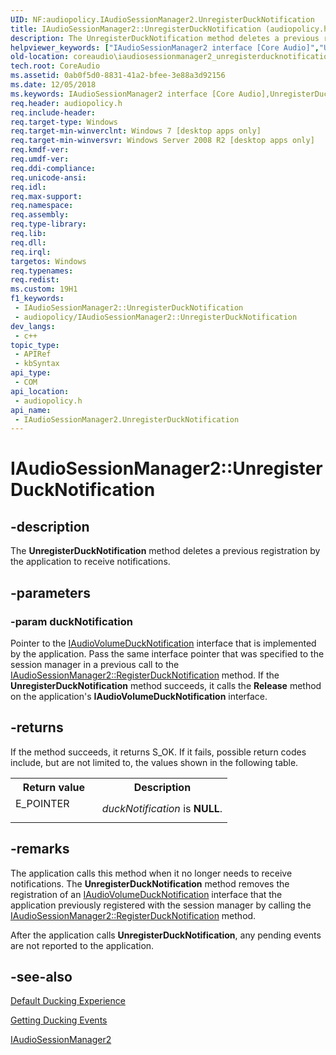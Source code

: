 ```yaml
---
UID: NF:audiopolicy.IAudioSessionManager2.UnregisterDuckNotification
title: IAudioSessionManager2::UnregisterDuckNotification (audiopolicy.h)
description: The UnregisterDuckNotification method deletes a previous registration by the application to receive notifications.
helpviewer_keywords: ["IAudioSessionManager2 interface [Core Audio]","UnregisterDuckNotification method","IAudioSessionManager2.UnregisterDuckNotification","IAudioSessionManager2::UnregisterDuckNotification","UnregisterDuckNotification","UnregisterDuckNotification method [Core Audio]","UnregisterDuckNotification method [Core Audio]","IAudioSessionManager2 interface","audiopolicy/IAudioSessionManager2::UnregisterDuckNotification","coreaudio.iaudiosessionmanager2_unregisterducknotification"]
old-location: coreaudio\iaudiosessionmanager2_unregisterducknotification.htm
tech.root: CoreAudio
ms.assetid: 0ab0f5d0-8831-41a2-bfee-3e88a3d92156
ms.date: 12/05/2018
ms.keywords: IAudioSessionManager2 interface [Core Audio],UnregisterDuckNotification method, IAudioSessionManager2.UnregisterDuckNotification, IAudioSessionManager2::UnregisterDuckNotification, UnregisterDuckNotification, UnregisterDuckNotification method [Core Audio], UnregisterDuckNotification method [Core Audio],IAudioSessionManager2 interface, audiopolicy/IAudioSessionManager2::UnregisterDuckNotification, coreaudio.iaudiosessionmanager2_unregisterducknotification
req.header: audiopolicy.h
req.include-header: 
req.target-type: Windows
req.target-min-winverclnt: Windows 7 [desktop apps only]
req.target-min-winversvr: Windows Server 2008 R2 [desktop apps only]
req.kmdf-ver: 
req.umdf-ver: 
req.ddi-compliance: 
req.unicode-ansi: 
req.idl: 
req.max-support: 
req.namespace: 
req.assembly: 
req.type-library: 
req.lib: 
req.dll: 
req.irql: 
targetos: Windows
req.typenames: 
req.redist: 
ms.custom: 19H1
f1_keywords:
 - IAudioSessionManager2::UnregisterDuckNotification
 - audiopolicy/IAudioSessionManager2::UnregisterDuckNotification
dev_langs:
 - c++
topic_type:
 - APIRef
 - kbSyntax
api_type:
 - COM
api_location:
 - audiopolicy.h
api_name:
 - IAudioSessionManager2.UnregisterDuckNotification
---
```


# IAudioSessionManager2::UnregisterDuckNotification


## -description

The <b>UnregisterDuckNotification</b> method deletes a previous registration by the application to receive notifications.

## -parameters

### -param duckNotification

Pointer to the <a href="https://docs.microsoft.com/windows/desktop/api/audiopolicy/nn-audiopolicy-iaudiovolumeducknotification">IAudioVolumeDuckNotification</a> interface that is implemented by the application. Pass the same interface pointer that was specified to the session manager in a previous call to the <a href="https://docs.microsoft.com/windows/desktop/api/audiopolicy/nf-audiopolicy-iaudiosessionmanager2-registerducknotification">IAudioSessionManager2::RegisterDuckNotification</a> method. If the <b>UnregisterDuckNotification</b> method succeeds, it calls the <b>Release</b> method on the application's <b>IAudioVolumeDuckNotification</b> interface.

## -returns

If the method succeeds, it returns S_OK.
          If it fails, possible return codes include, but are not limited to, the values shown in the following table.

<table>
<tr>
<th>Return value</th>
<th>Description</th>
</tr>
<tr>
<td width="40%">
<dl>
<dt>E_POINTER</dt>
</dl>
</td>
<td width="60%">
<i>duckNotification</i> is <b>NULL</b>.

</td>
</tr>
</table>

## -remarks

The application calls this method when it no longer needs to receive notifications. The <b>UnregisterDuckNotification</b> method removes the registration of an <a href="https://docs.microsoft.com/windows/desktop/api/audiopolicy/nn-audiopolicy-iaudiovolumeducknotification">IAudioVolumeDuckNotification</a> interface that the application previously registered with the session manager by calling the <a href="https://docs.microsoft.com/windows/desktop/api/audiopolicy/nf-audiopolicy-iaudiosessionmanager2-registerducknotification">IAudioSessionManager2::RegisterDuckNotification</a> method.

After the application calls <b>UnregisterDuckNotification</b>, any pending events are not reported to the application.

## -see-also

<a href="https://docs.microsoft.com/windows/desktop/CoreAudio/stream-attenuation">Default Ducking Experience</a>



<a href="https://docs.microsoft.com/windows/desktop/CoreAudio/handling-audio-ducking-events-from-communication-devices">Getting Ducking Events</a>



<a href="https://docs.microsoft.com/windows/desktop/api/audiopolicy/nn-audiopolicy-iaudiosessionmanager2">IAudioSessionManager2</a>

